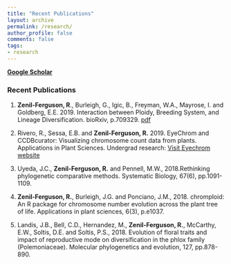 ```yaml
---
title: "Recent Publications"
layout: archive
permalink: /research/
author_profile: false
comments: false
tags:
- research
---
```

[**Google Scholar**](https://scholar.google.com/citations?hl=en&user=fddibuQAAAAJ&view_op=list_works&sortby=pubdate)

### Recent Publications
1.  **Zenil-Ferguson, R**., Burleigh, G., Igic, B., Freyman, W.A., Mayrose, I. and Goldberg, E.E. 2019. Interaction between Ploidy, Breeding System, and Lineage Diversification. bioRxiv, p.709329. [pdf](https://www.biorxiv.org/content/10.1101/709329v1.abstract)

2. Rivero, R., Sessa, E.B. and **Zenil‐Ferguson, R.** 2019. EyeChrom and CCDBcurator: Visualizing chromosome count data from plants. Applications in Plant Sciences.
Undergrad research: [Visit Eyechrom website](eyechrom.com)

3.  Uyeda, J.C., **Zenil-Ferguson, R.** and Pennell, M.W., 2018.Rethinking phylogenetic comparative methods. Systematic Biology, 67(6), pp.1091-1109.

4.  **Zenil‐Ferguson, R.**, Burleigh, J.G. and Ponciano, J.M., 2018. chromploid: An R package for chromosome number evolution across the plant tree of life. Applications in plant sciences, 6(3), p.e1037.

5. Landis, J.B., Bell, C.D., Hernandez, M., **Zenil-Ferguson, R.**, McCarthy, E.W., Soltis, D.E. and Soltis, P.S., 2018. Evolution of floral traits and impact of reproductive mode on diversification in the phlox family (Polemoniaceae). Molecular phylogenetics and evolution, 127, pp.878-890.
